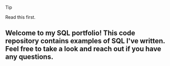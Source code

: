 > [!TIP]
> Read this first.

## Welcome to my SQL portfolio! This code repository contains examples of SQL I've written. Feel free to take a look and reach out if you have any questions.
